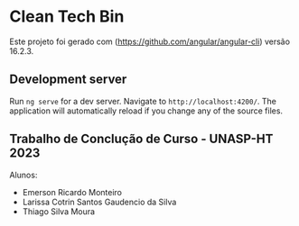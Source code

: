# Clean Tech Bin

Este projeto foi gerado com (https://github.com/angular/angular-cli) versão 16.2.3.

## Development server

Run `ng serve` for a dev server. Navigate to `http://localhost:4200/`. The application will automatically reload if you change any of the source files.

## Trabalho de Conclução de Curso - UNASP-HT 2023

Alunos: 
* Emerson Ricardo Monteiro
* Larissa Cotrin Santos Gaudencio da Silva
* Thiago Silva Moura


